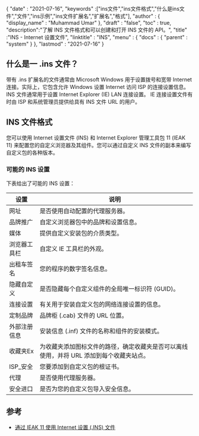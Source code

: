 {
  "date" : "2021-07-16",
  "keywords" :["ins文件","ins文件格式","什么是ins文件","文件","ins示例","ins文件扩展名","扩展名","格式"],
  "author" : {
    "display_name" : "Muhammad Umar"
},
  "draft" : "false",
  "toc" : true,
  "description":"了解 INS 文件格式和可以创建和打开 INS 文件的 API。",
  "title" :"INS - Internet 设置文件",
  "linktitle" : "INS",
  "menu" : {
    "docs" : {
      "parent" : "system"
}
},
  "lastmod" : "2021-07-16"
}

## 什么是一 .ins 文件？

带有 .ins 扩展名的文件通常由 Microsoft Windows 用于设置拨号和宽带 Internet 连接。实际上，它包含允许 Windows 设置 Internet 访问 ISP 的连接设置信息。 INS 文件通常用于设置 Internet Explorer (IE) LAN 连接设置。 IE 连接设置文件有时由 ISP 和系统管理员提供给具有 INS 文件 URL 的用户。

## INS 文件格式
您可以使用 Internet 设置文件 (INS) 和 Internet Explorer 管理工具包 11 (IEAK 11) 来配置您的自定义浏览器及其组件。您可以通过自定义 INS 文件的副本来编写自定义包的各种版本。

### 可能的 INS 设置
下表给出了可能的 INS 设置：

|设置 |说明 |
-----|---------|
|网址 |是否使用自动配置的代理服务器。 |
|品牌推广 |自定义浏览器包中的品牌和设置信息。 |
|媒体 |提供自定义安装包的介质类型。 |
|浏览器工具栏 |自定义 IE 工具栏的外观。 |
|出租车签名 |您的程序的数字签名信息。 |
|隐藏自定义 |是否隐藏每个自定义组件的全局唯一标识符 (GUID)。 |
|连接设置 |有关用于安装自定义包的网络连接设置的信息。 |
|定制品牌 |品牌柜 (.cab) 文件的 URL 位置。 |
|外部注册信息 |安装信息 (.inf) 文件的名称和组件的安装模式。 |
|收藏夹Ex |为收藏夹添加图标文件的路径，确定收藏夹是否可以离线使用，并将 URL 添加到每个收藏夹站点。 |
| ISP_安全 |您要添加到自定义包的根证书。 |
|代理 |是否使用代理服务器。 |
|安全进口 |是否为您的自定义包导入安全信息。 |




## 参考

* [通过 IEAK 11 使用 Internet 设置 (.INS) 文件](https://learn.microsoft.com/en-us/internet-explorer/ie11-ieak/using-internet-settings-ins-files)


